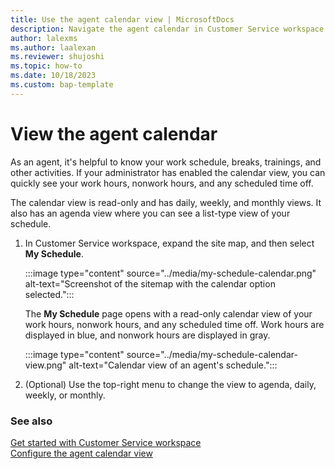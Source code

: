 ```yaml
---
title: Use the agent calendar view | MicrosoftDocs
description: Navigate the agent calendar in Customer Service workspace.
author: lalexms
ms.author: laalexan
ms.reviewer: shujoshi
ms.topic: how-to 
ms.date: 10/18/2023 
ms.custom: bap-template 
---
```

 
# View the agent calendar

As an agent, it's helpful to know your work schedule, breaks, trainings, and other activities. If your administrator has enabled the calendar view, you can quickly see your work hours, nonwork hours, and any scheduled time off.

The calendar view is read-only and has daily, weekly, and monthly views. It also has an agenda view where you can see a list-type view of your schedule.

1. In Customer Service workspace, expand the site map, and then select **My Schedule**.

   :::image type="content" source="../media/my-schedule-calendar.png" alt-text="Screenshot of the sitemap with the calendar option selected.":::

   The **My Schedule** page opens with a read-only calendar view of your work hours, nonwork hours, and any scheduled time off. Work hours are displayed in blue, and nonwork hours are displayed in gray.

   :::image type="content" source="../media/my-schedule-calendar-view.png" alt-text="Calendar view of an agent's schedule.":::

2. (Optional) Use the top-right menu to change the view to agenda, daily, weekly, or monthly.

### See also
[Get started with Customer Service workspace](../csw-overview.md)  
[Configure the agent calendar view](../administer/configure-agent-calendar.md)  
